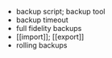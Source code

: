 - backup script; backup tool
- backup timeout
- full fidelity backups
- [[import]]; [[export]]
- rolling backups
